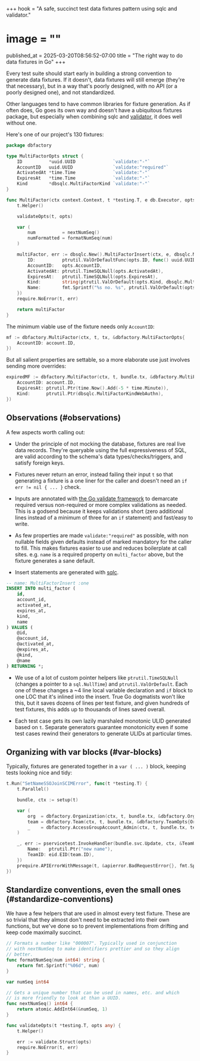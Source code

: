 +++
hook = "A safe, succinct test data fixtures pattern using sqlc and validator."
# image = ""
published_at = 2025-03-20T08:56:52-07:00
title = "The right way to do data fixtures in Go"
+++

Every test suite should start early in building a strong convention to generate data fixtures. If it doesn't, data fixtures will still emerge (they're that necessary), but in a way that's poorly designed, with no API (or a poorly designed one), and not standardized.

Other languages tend to have common libraries for fixture generation. As if often does, Go goes its own way and doesn't have a ubiquitous fixtures package, but especially when combining sqlc and [validator](https://github.com/go-playground/validator), it does well without one.

Here's one of our project's 130 fixtures:

``` go
package dbfactory

type MultiFactorOpts struct {
    ID          *uuid.UUID              `validate:"-"`
    AccountID   uuid.UUID               `validate:"required"`
    ActivatedAt *time.Time              `validate:"-"`
    ExpiresAt   *time.Time              `validate:"-"`
    Kind        *dbsqlc.MultiFactorKind `validate:"-"`
}

func MultiFactor(ctx context.Context, t *testing.T, e db.Executor, opts *MultiFactorOpts) *dbsqlc.MultiFactor {
    t.Helper()

    validateOpts(t, opts)

    var (
        num          = nextNumSeq()
        numFormatted = formatNumSeq(num)
    )

    multiFactor, err := dbsqlc.New().MultiFactorInsert(ctx, e, dbsqlc.MultiFactorInsertParams{
        ID:          ptrutil.ValOrDefaultFunc(opts.ID, func() uuid.UUID { return ptesting.ULID(ctx).New() }),
        AccountID:   opts.AccountID,
        ActivatedAt: ptrutil.TimeSQLNull(opts.ActivatedAt),
        ExpiresAt:   ptrutil.TimeSQLNull(opts.ExpiresAt),
        Kind:        string(ptrutil.ValOrDefault(opts.Kind, dbsqlc.MultiFactorKindTOTP)),
        Name:        fmt.Sprintf("%s no. %s", ptrutil.ValOrDefault(opts.Kind, dbsqlc.MultiFactorKindTOTP), numFormatted),
    })
    require.NoError(t, err)

    return multiFactor
}
```

The minimum viable use of the fixture needs only `AccountID`:

``` go
mf := dbfactory.MultiFactor(ctx, t, tx, &dbfactory.MultiFactorOpts{
    AccountID: account.ID,
})
```

But all salient properties are settable, so a more elaborate use just involves sending more overrides:

``` go
expiredMF := dbfactory.MultiFactor(ctx, t, bundle.tx, &dbfactory.MultiFactorOpts{
    AccountID: account.ID,
    ExpiresAt: ptrutil.Ptr(time.Now().Add(-5 * time.Minute)),
    Kind:      ptrutil.Ptr(dbsqlc.MultiFactorKindWebAuthn),
})
```

## Observations (#observations)

A few aspects worth calling out:

* Under the principle of not mocking the database, fixtures are real live data records. They're queryable using the full expressiveness of SQL, are valid according to the schema's data types/checks/triggers, and satisfy foreign keys.

* Fixtures never return an error, instead failing their input `t` so that generating a fixture is a one liner for the caller and doesn't need an `if err != nil { ... }` check.

* Inputs are annotated with [the Go validate framework](https://github.com/go-playground/validator) to demarcate required versus non-required or more complex validations as needed. This is a godsend because it keeps validations short (zero additional lines instead of a minimum of three for an `if` statement) and fast/easy to write.

* As few properties are made `validate:"required"` as possible, with non nullable fields given defaults instead of marked mandatory for the caller to fill. This makes fixtures easier to use and reduces boilerplate at call sites. e.g. `name` is a required property on `multi_factor` above, but the fixture generates a sane default.

* Insert statements are generated with [sqlc](/sqlc).

``` sql
-- name: MultiFactorInsert :one
INSERT INTO multi_factor (
    id,
    account_id,
    activated_at,
    expires_at,
    kind,
    name
) VALUES (
    @id,
    @account_id,
    @activated_at,
    @expires_at,
    @kind,
    @name
) RETURNING *;
```

* We use of a lot of custom pointer helpers like `ptrutil.TimeSQLNull` (changes a pointer to a `sql.NullTime`) and `ptrutil.ValOrDefault`. Each one of these changes a ~4 line local variable declaration and `if` block to one LOC that it's inlined into the insert. True Go dogmatists won't like this, but it saves dozens of lines per test fixture, and given hundreds of test fixtures, this adds up to thousands of lines saved overall.

* Each test case gets its own lazily marshaled monotonic ULID generated based on `t`. Separate generators guarantee monotonicity even if some test cases rewind their generators to generate ULIDs at particular times.

## Organizing with var blocks (#var-blocks)

Typically, fixtures are generated together in a `var ( ... )` block, keeping tests looking nice and tidy:

``` go
t.Run("SetNameSSOJoinSCIMError", func(t *testing.T) {
    t.Parallel()

    bundle, ctx := setup(t)

    var (
        org  = dbfactory.Organization(ctx, t, bundle.tx, &dbfactory.OrganizationOpts{SCIMEnabled: true})
        team = dbfactory.Team(ctx, t, bundle.tx, &dbfactory.TeamOpts{OrganizationID: &org.ID})
        _    = dbfactory.AccessGroupAccount_Admin(ctx, t, bundle.tx, team.ID, bundle.account.ID)
    )

    _, err := pservicetest.InvokeHandler(bundle.svc.Update, ctx, &TeamUpdateRequest{
        Name:   ptrutil.Ptr("new name"),
        TeamID: eid.EID(team.ID),
    })
    prequire.APIErrorWithMessage(t, &apierror.BadRequestError{}, fmt.Sprintf(errMessageTeamUpdateSCIM, "name"), err)
})
```

## Standardize conventions, even the small ones (#standardize-conventions)

We have a few helpers that are used in almost every test fixture. These are so trivial that they almost don't need to be extracted into their own functions, but we've done so to prevent implementations from drifting and keep code maximally succinct.

``` go
// Formats a number like "000007". Typically used in conjunction
// with nextNumSeq to make identifiers prettier and so they align
// better.
func formatNumSeq(num int64) string {
    return fmt.Sprintf("%06d", num)
}

var numSeq int64

// Gets a unique number that can be used in names, etc. and which
// is more friendly to look at than a UUID.
func nextNumSeq() int64 {
    return atomic.AddInt64(&numSeq, 1)
}

func validateOpts(t *testing.T, opts any) {
    t.Helper()

    err := validate.Struct(opts)
    require.NoError(t, err)
}
```